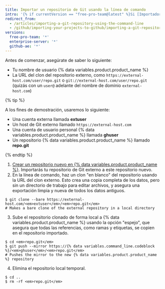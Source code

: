 ```yaml
---
title: Importar un repositorio de Git usando la línea de comando
intro: '{% if currentVersion == "free-pro-team@latest" %}Si [Importador GitHub](/articles/importing-a-repository-with-github-importer) no es adecuado para tus propósitos, como cuando tu código existente está alojado en una red privada, recomendamos importar usando la línea de comando.{% else %}Importar proyectos de Git usando la línea de comando es adecuado cuando tu código existente está alojado en una red privada.{% endif %}'
redirect_from:
  - /articles/importing-a-git-repository-using-the-command-line
  - /github/importing-your-projects-to-github/importing-a-git-repository-using-the-command-line
versions:
  free-pro-team: '*'
  enterprise-server: '*'
  github-ae: '*'
---
```

Antes de comenzar, asegúrate de saber lo siguiente:

- Tu nombre de usuario {% data variables.product.product_name %}
- La URL del clon del repositorio externo, como `https://external-host.com/user/repo.git` o `git://external-host.com/user/repo.git` (quizás con un `user@` adelante del nombre de dominio `external-host.com`)

{% tip %}

A los fines de demostración, usaremos lo siguiente:

- Una cuenta externa llamada **extuser**
- Un host de Git externo llamado `https://external-host.com`
- Una cuenta de usuario personal {% data variables.product.product_name %} llamada **ghuser**
- Un repositorio {% data variables.product.product_name %} llamado **repo.git**

{% endtip %}

1. [Crear un repositorio nuevo en {% data variables.product.product_name %}](/articles/creating-a-new-repository). Importarás tu repositorio de Git externo a este repositorio nuevo.
2. En la línea de comando, haz un clon "en blanco" del repositorio usando la URL del clon externo. Esto crea una copia completa de los datos, pero sin un directorio de trabajo para editar archivos, y asegura una exportación limpia y nueva de todos los datos antiguos.
  ```shell
  $ git clone --bare https://external-host.com/<em>extuser</em>/<em>repo.git</em>
  # Makes a bare clone of the external repository in a local directory
  ```
3. Sube el repositorio clonado de forma local a {% data variables.product.product_name %} usando la opción "espejo", que asegura que todas las referencias, como ramas y etiquetas, se copien en el repositorio importado.
  ```shell
  $ cd <em>repo.git</em>
  $ git push --mirror https://{% data variables.command_line.codeblock %}/<em>ghuser</em>/<em>repo.git</em>
  # Pushes the mirror to the new {% data variables.product.product_name %} repository
  ```
4. Elimina el repositorio local temporal.
  ```shell
  $ cd ..
  $ rm -rf <em>repo.git</em>
  ```
